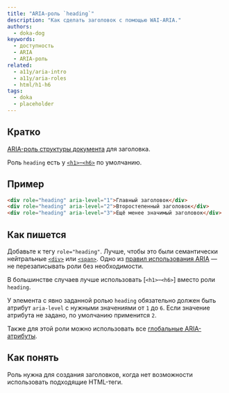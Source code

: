 ```yaml
---
title: "ARIA-роль `heading`"
description: "Как сделать заголовок с помощью WAI-ARIA."
authors:
  - doka-dog
keywords:
  - доступность
  - ARIA
  - ARIA-роль
related:
  - a11y/aria-intro
  - a11y/aria-roles
  - html/h1-h6
tags:
  - doka
  - placeholder
---
```


## Кратко

[ARIA-роль структуры документа](/a11y/aria-roles/#roli-struktury-dokumenta) для заголовка.

Роль `heading` есть у [`<h1>`–`<h6>`](/html/h1-h6/) по умолчанию.

## Пример

```html
<div role="heading" aria-level="1">Главный заголовок</div>
<div role="heading" aria-level="2">Второстепенный заголовок</div>
<div role="heading" aria-level="3">Ещё менее значимый заголовок</div>
```

## Как пишется

Добавьте к тегу `role="heading"`. Лучше, чтобы это были семантически нейтральные [`<div>`](/html/div/) или [`<span>`](/html/span/). Одно из [правил использования ARIA](/a11y/aria-intro/#pravila-ispolzovaniya) — не перезаписывать роли без необходимости.

В большинстве случаев лучше использовать [`<h1>`–`<h6>`] вместо роли `heading`.

У элемента с явно заданной ролью `heading` обязательно должен быть атрибут `aria-level` с нужными значениями от `1` до `6`. Если значение атрибута не задано, по умолчанию применится `2`.

Также для этой роли можно использовать все [глобальные ARIA-атрибуты](/a11y/aria-attrs/#globalnye-atributy).

## Как понять

Роль нужна для создания заголовков, когда нет возможности использовать подходящие HTML-теги.
